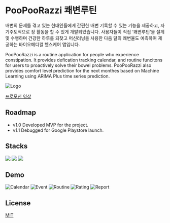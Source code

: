 

# PooPooRazzi 쾌변루틴
배변의 문제를 겪고 있는 현대인들에게 간편한 배변 기록할 수 있는 기능을 제공하고, 자기주도적으로 장 활동을 할 수 있게 개발되었습니다. 사용자들이 직접 ‘쾌변루틴’을 설계 및 수행하며 건강한 하루를 되찾고 머신러닝을 사용한 다음 달의 쾌변율도 예측하여 제공하는 바이오메디컬 헬스케어 앱입니다.

PooPooRazzi is a routine application for people who experience constipation. It provides defication tracking calendar, and routine funcitons for users to proactively solve their bowel problems.
PooPooRazzi also provides comfort level prediction for the next monthes based on Machine Learning using ARIMA Plus time series prediction.

![Logo](https://firebasestorage.googleapis.com/v0/b/portfolio-f64ed.appspot.com/o/%E1%84%8F%E1%85%AB%E1%84%87%E1%85%A7%E1%86%AB%E1%84%85%E1%85%AE%E1%84%90%E1%85%B5%E1%86%AB_0%E1%84%85%E1%85%A9%E1%84%80%E1%85%A9.png?alt=media&token=c9064bc7-d3f7-4080-9e7e-9eedf2b41f50)

[프로모션 영상](https://www.youtube.com/watch?v=EDdkB7m8e6U&ab_channel=%EC%9D%B4%EA%B0%95%EB%AF%BC)

## Roadmap

- v1.0 Developed MVP for the project.
- v1.1 Debugged for Google Playstore launch.

## Stacks

[![](https://img.shields.io/badge/Flutter-02569B?style=for-the-badge&logo=flutter&logoColor=white)]()
[![](https://img.shields.io/badge/Firestore-orange?style=for-the-badge&logo=google&logoColor=white)]()
[![](https://img.shields.io/badge/Figma-F24E1E?style=for-the-badge&logo=figma&logoColor=white)]()






## Demo






![Calendar](https://firebasestorage.googleapis.com/v0/b/portfolio-f64ed.appspot.com/o/%E1%84%8F%E1%85%AB%E1%84%87%E1%85%A7%E1%86%AB%E1%84%85%E1%85%AE%E1%84%90%E1%85%B5%E1%86%AB_2%E1%84%86%E1%85%A6%E1%84%8B%E1%85%B5%E1%86%AB%E1%84%92%E1%85%AA%E1%84%86%E1%85%A7%E1%86%AB.jpeg?alt=media&token=a24a550a-12ae-4c94-8682-297827fcc2d8)
![Event](https://firebasestorage.googleapis.com/v0/b/portfolio-f64ed.appspot.com/o/%E1%84%8F%E1%85%AB%E1%84%87%E1%85%A7%E1%86%AB%E1%84%85%E1%85%AE%E1%84%90%E1%85%B5%E1%86%AB_3%E1%84%87%E1%85%A2%E1%84%87%E1%85%A7%E1%86%AB%E1%84%80%E1%85%B5%E1%84%85%E1%85%A9%E1%86%A8%E1%84%92%E1%85%AA%E1%84%86%E1%85%A7%E1%86%AB.jpeg?alt=media&token=a9a26d1b-c2c7-4725-8e26-089af77c1603)
![Routine](https://firebasestorage.googleapis.com/v0/b/portfolio-f64ed.appspot.com/o/%E1%84%8F%E1%85%AB%E1%84%87%E1%85%A7%E1%86%AB%E1%84%85%E1%85%AE%E1%84%90%E1%85%B5%E1%86%AB_6%E1%84%85%E1%85%AE%E1%84%90%E1%85%B5%E1%86%AB%20%E1%84%89%E1%85%AE%E1%84%92%E1%85%A2%E1%86%BC%20%E1%84%8C%E1%85%AE%E1%86%BC%20%E1%84%92%E1%85%AA%E1%84%86%E1%85%A7%E1%86%AB.jpeg?alt=media&token=28177cfb-ea07-4a05-a179-e1db31366090)
![Rating](https://firebasestorage.googleapis.com/v0/b/portfolio-f64ed.appspot.com/o/%E1%84%8F%E1%85%AB%E1%84%87%E1%85%A7%E1%86%AB%E1%84%85%E1%85%AE%E1%84%90%E1%85%B5%E1%86%AB_7%E1%84%85%E1%85%AE%E1%84%90%E1%85%B5%E1%86%AB%E1%84%8C%E1%85%A9%E1%86%BC%E1%84%85%E1%85%AD%E1%84%92%E1%85%AA%E1%84%86%E1%85%A7%E1%86%AB.jpeg?alt=media&token=28881db2-f991-42fc-ac53-d53d7687660b)
![Report](https://firebasestorage.googleapis.com/v0/b/portfolio-f64ed.appspot.com/o/%E1%84%8F%E1%85%AB%E1%84%87%E1%85%A7%E1%86%AB%E1%84%85%E1%85%AE%E1%84%90%E1%85%B5%E1%86%AB_8%E1%84%85%E1%85%B5%E1%84%91%E1%85%A9%E1%84%90%E1%85%B3%E1%84%92%E1%85%AA%E1%84%86%E1%85%A7%E1%86%AB.jpeg?alt=media&token=5a55e08d-c6f4-414f-b5ee-479e0d24f66e)





## License

[MIT](https://choosealicense.com/licenses/mit/)


